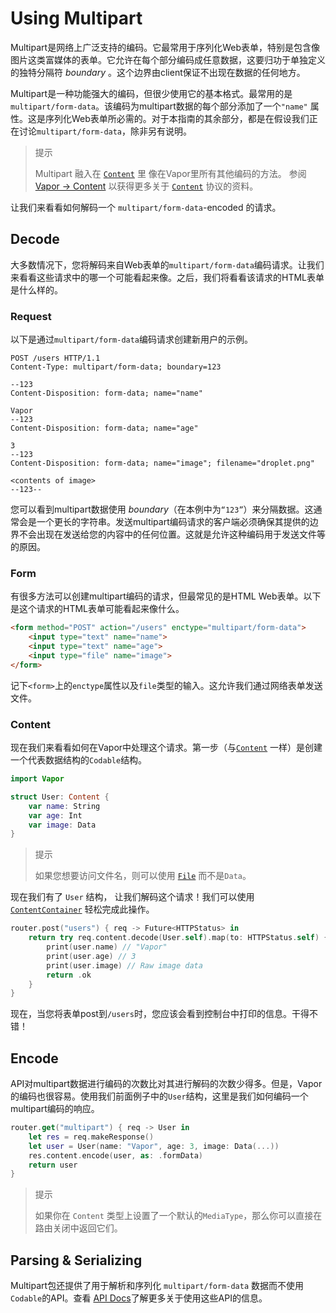 # Using Multipart

Multipart是网络上广泛支持的编码。它最常用于序列化Web表单，特别是包含像图片这类富媒体的表单。它允许在每个部分编码成任意数据，这要归功于单独定义的独特分隔符 _boundary_ 。这个边界由client保证不出现在数据的任何地方。

Multipart是一种功能强大的编码，但很少使用它的基本格式。最常用的是`multipart/form-data`。该编码为multipart数据的每个部分添加了一个`"name"` 属性。这是序列化Web表单所必需的。对于本指南的其余部分，都是在假设我们正在讨论`multipart/form-data`，除非另有说明。

> 提示
>
>    Multipart 融入在 [`Content`](https://api.vapor.codes/vapor/latest/Vapor/Protocols/Content.html) 里 像在Vapor里所有其他编码的方法。 参阅 [Vapor &rarr; Content](../vapor/content.md) 以获得更多关于 [`Content`](https://api.vapor.codes/vapor/latest/Vapor/Protocols/Content.html) 协议的资料。 

让我们来看看如何解码一个 `multipart/form-data`-encoded 的请求。

## Decode

大多数情况下，您将解码来自Web表单的`multipart/form-data`编码请求。让我们来看看这些请求中的哪一个可能看起来像。之后，我们将看看该请求的HTML表单是什么样的。

### Request

以下是通过`multipart/form-data`编码请求创建新用户的示例。

```http
POST /users HTTP/1.1
Content-Type: multipart/form-data; boundary=123

--123
Content-Disposition: form-data; name="name"

Vapor
--123
Content-Disposition: form-data; name="age"

3
--123
Content-Disposition: form-data; name="image"; filename="droplet.png"

<contents of image>
--123--
```

您可以看到multipart数据使用 _boundary_（在本例中为`“123”`）来分隔数据。这通常会是一个更长的字符串。发送multipart编码请求的客户端必须确保其提供的边界不会出现在发送给您的内容中的任何位置。这就是允许这种编码用于发送文件等的原因。

### Form

有很多方法可以创建multipart编码的请求，但最常见的是HTML Web表单。以下是这个请求的HTML表单可能看起来像什么。

```html
<form method="POST" action="/users" enctype="multipart/form-data">
    <input type="text" name="name">
    <input type="text" name="age">
    <input type="file" name="image">
</form>
```

记下`<form>`上的`enctype`属性以及`file`类型的输入。这允许我们通过网络表单发送文件。

### Content

现在我们来看看如何在Vapor中处理这个请求。第一步（与[`Content`](https://api.vapor.codes/vapor/latest/Vapor/Protocols/Content.html) 一样）是创建一个代表数据结构的`Codable`结构。

```swift
import Vapor

struct User: Content {
    var name: String
    var age: Int
    var image: Data
}
```

> 提示
>
>    如果您想要访问文件名，则可以使用 [`File`](https://api.vapor.codes/core/latest/Core/Structs/File.html) 而不是`Data`。

现在我们有了 `User` 结构， 让我们解码这个请求！我们可以使用 [`ContentContainer`](https://api.vapor.codes/vapor/latest/Vapor/Structs/ContentContainer.html) 轻松完成此操作。

```swift
router.post("users") { req -> Future<HTTPStatus> in
    return try req.content.decode(User.self).map(to: HTTPStatus.self) { user in
        print(user.name) // "Vapor"
        print(user.age) // 3
        print(user.image) // Raw image data
        return .ok
    }
}
```

现在，当您将表单post到`/users`时，您应该会看到控制台中打印的信息。干得不错！

## Encode

API对multipart数据进行编码的次数比对其进行解码的次数少得多。但是，Vapor的编码也很容易。使用我们前面例子中的`User`结构，这里是我们如何编码一个multipart编码的响应。

```swift
router.get("multipart") { req -> User in
    let res = req.makeResponse()
    let user = User(name: "Vapor", age: 3, image: Data(...))
    res.content.encode(user, as: .formData)
    return user
}
```

> 提示
>
>    如果你在 `Content` 类型上设置了一个默认的`MediaType`，那么你可以直接在路由关闭中返回它们。

## Parsing & Serializing

Multipart包还提供了用于解析和序列化 `multipart/form-data` 数据而不使用`Codable`的API。查看 [API Docs](https://api.vapor.codes/multipart/latest/Multipart/index.html)了解更多关于使用这些API的信息。
